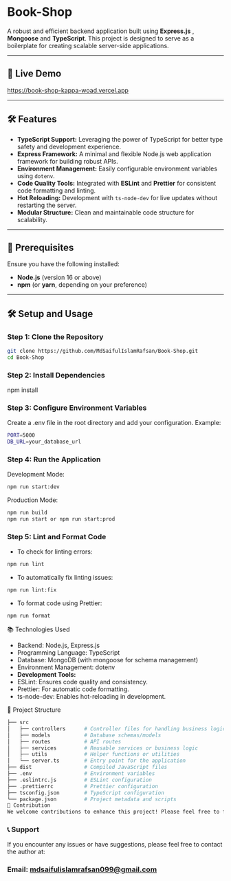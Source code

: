 # Book-Shop

A robust and efficient backend application built using **Express.js** , **Mongoose** and **TypeScript**. This project is designed to serve as a boilerplate for creating scalable server-side applications.

---

## 🚀 Live Demo
https://book-shop-kappa-woad.vercel.app


---

## 🛠 Features

- **TypeScript Support:** Leveraging the power of TypeScript for better type safety and development experience.
- **Express Framework:** A minimal and flexible Node.js web application framework for building robust APIs.
- **Environment Management:** Easily configurable environment variables using `dotenv`.
- **Code Quality Tools:** Integrated with **ESLint** and **Prettier** for consistent code formatting and linting.
- **Hot Reloading:** Development with `ts-node-dev` for live updates without restarting the server.
- **Modular Structure:** Clean and maintainable code structure for scalability.

---

## 🛑 Prerequisites

Ensure you have the following installed:

- **Node.js** (version 16 or above)
- **npm** (or **yarn**, depending on your preference)

---

## 🛠️ Setup and Usage

### Step 1: Clone the Repository

```bash
git clone https://github.com/MdSaifulIslamRafsan/Book-Shop.git
cd Book-Shop
```
### Step 2: Install Dependencies
npm install
### Step 3: Configure Environment Variables
Create a .env file in the root directory and add your configuration. Example:
```sh
PORT=5000
DB_URL=your_database_url
```

### Step 4: Run the Application
Development Mode:
```sh
npm run start:dev
```

Production Mode:
```sh
npm run build
npm run start or npm run start:prod
```

### Step 5: Lint and Format Code
 
- To check for linting errors:

```sh
npm run lint
```

- To automatically fix linting issues:

```sh
npm run lint:fix
```

- To format code using Prettier:

```sh
npm run format
```
📚 Technologies Used
- Backend: Node.js, Express.js
- Programming Language: TypeScript
- Database: MongoDB (with mongoose for schema management)
- Environment Management: dotenv
- **Development Tools:**
- ESLint: Ensures code quality and consistency.
- Prettier: For automatic code formatting.
- ts-node-dev: Enables hot-reloading in development.

📂 Project Structure
```sh
├── src
│   ├── controllers      # Controller files for handling business logic
│   ├── models           # Database schemas/models
│   ├── routes           # API routes
│   ├── services         # Reusable services or business logic
│   ├── utils            # Helper functions or utilities
│   └── server.ts        # Entry point for the application
├── dist                 # Compiled JavaScript files
├── .env                 # Environment variables
├── .eslintrc.js         # ESLint configuration
├── .prettierrc          # Prettier configuration
├── tsconfig.json        # TypeScript configuration
└── package.json         # Project metadata and scripts
🤝 Contribution
We welcome contributions to enhance this project! Please feel free to fork the repository, submit pull requests, or report issues.
```
### 📞 Support
If you encounter any issues or have suggestions, please feel free to contact the author at:

### Email: mdsaifulislamrafsan099@gmail.com
